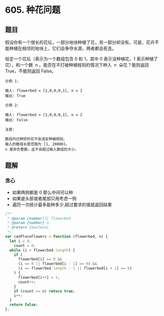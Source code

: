 # 605. 种花问题

## 题目

假设你有一个很长的花坛，一部分地块种植了花，另一部分却没有。可是，花卉不能种植在相邻的地块上，它们会争夺水源，两者都会死去。

给定一个花坛（表示为一个数组包含 0 和 1，其中 0 表示没种植花，1 表示种植了花），和一个数  n 。能否在不打破种植规则的情况下种入  n  朵花？能则返回 True，不能则返回 False。

```
示例 1:

输入: flowerbed = [1,0,0,0,1], n = 1
输出: True

示例 2:

输入: flowerbed = [1,0,0,0,1], n = 2
输出: False

注意:

数组内已种好的花不会违反种植规则。
输入的数组长度范围为 [1, 20000]。
n 是非负整数，且不会超过输入数组的大小。
```

## 题解

### 贪心

- 如果两侧都是 0 那么中间可以种
- 如果是头部或者尾部只用考虑一侧
- 遍历一次统计最多能种多少,超过要求的值就返回结果

```JavaScript
/**
 * @param {number[]} flowerbed
 * @param {number} n
 * @return {boolean}
 */
var canPlaceFlowers = function (flowerbed, n) {
  let i = 0,
    count = 0;
  while (i < flowerbed.length) {
    if (
      flowerbed[i] == 0 &&
      (i == 0 || flowerbed[i - 1] == 0) &&
      (i == flowerbed.length - 1 || flowerbed[i + 1] == 0)
    ) {
      flowerbed[i++] = 1;
      count++;
    }
    if (count >= n) return true;
    i++;
  }
  return false;
};

```
